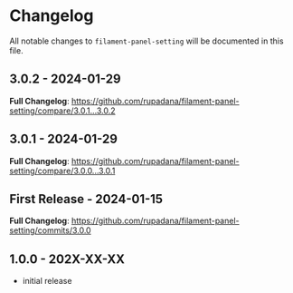 # Changelog

All notable changes to `filament-panel-setting` will be documented in this file.

## 3.0.2 - 2024-01-29

**Full Changelog**: https://github.com/rupadana/filament-panel-setting/compare/3.0.1...3.0.2

## 3.0.1 - 2024-01-29

**Full Changelog**: https://github.com/rupadana/filament-panel-setting/compare/3.0.0...3.0.1

## First Release - 2024-01-15

**Full Changelog**: https://github.com/rupadana/filament-panel-setting/commits/3.0.0

## 1.0.0 - 202X-XX-XX

- initial release
